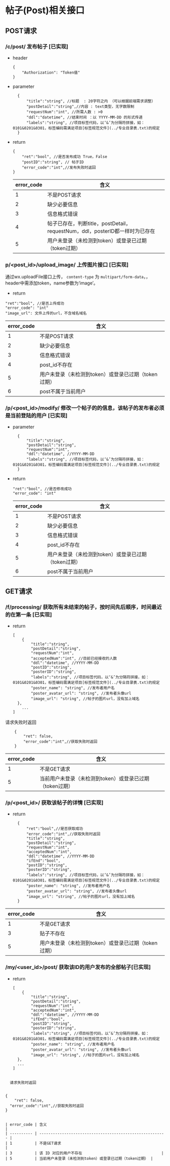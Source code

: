# 帖子(Post)相关接口

## POST请求

### /c/post/  发布帖子 [已实现]

- header

  ```
  {
      "Authorization": "Token值"
  }
  ```

- parameter

  ```
    {
        "title":"string", //标题  : 20字符之内 （可以根据前端需求调整）
        "postDetail":"string",//内容 : text类型，无字数限制
        "requestNum":"int", //所需人数 : >0
        "ddl":"datetime", //结束时间 ：以 YYYY-MM-DD 的形式传递
        "labels":"string", //项目标签代码，以‘&’为分隔符拼接，如：0101&0201&0301，标签编码需满足项目[标签规范文件](../专业目录表.txt)的规定
    }
  ```
  
- return

  ```
  {
      "ret":"bool", //是否发布成功 True，False
      "postID":"string", // 帖子ID
      "error_code":"int",//发布失败时返回
  }
  ```

  | error_code | 含义                                                         |
  | ---------- | ------------------------------------------------------------ |
  | 1          | 不是POST请求                                                 |
  | 2          | 缺少必要信息                                                 |
  | 3          | 信息格式错误                                                 |
  | 4          | 帖子已存在，判断title，postDetail，requestNum，ddl，posterID都一样时为已存在 |
  | 5          | 用户未登录（未检测到token）或登录已过期（token过期）         |

### p/\<post_id\>/upload_image/ 上传图片接口 [已实现]

通过wx.uploadFile接口上传， `content-type` 为 `multipart/form-data`，，header中需添加token，name参数为‘image’。

- return 

```
"ret":"bool", //是否上传成功
"error_code": "int" 
"image_url": 文件上传的url，不含域名域名
```

| error_code | 含义                                                 |
| ---------- | ---------------------------------------------------- |
| 1          | 不是POST请求                                         |
| 2          | 缺少必要信息                                         |
| 3          | 信息格式错误                                         |
| 4          | post_id不存在                                        |
| 5          | 用户未登录（未检测到token）或登录已过期（token过期） |
| 6          | post不属于当前用户                                   |

### /p/\<post_id\>/modify/   修改一个帖子的的信息，该帖子的发布者必须是当前登陆的用户 [已实现]

- parameter

  ```
    {
        "title":"string",
        "postDetail":"string",
        "requestNum":"int",
        "ddl":"datetime", //YYYY-MM-DD
        "labels":"string", //项目标签代码，以‘&’为分隔符拼接，如：0101&0201&0301，标签编码需满足项目[标签规范文件](../专业目录表.txt)的规定
    }
  ```

- return 

  ```
  "ret":"bool", //是否修改成功
  "error_code": "int" 
  ```

  | error_code | 含义                                                 |
  | ---------- | ---------------------------------------------------- |
  | 1          | 不是POST请求                                         |
  | 2          | 缺少必要信息                                         |
  | 3          | 信息格式错误                                         |
  | 4          | post_id不存在                                        |
  | 5          | 用户未登录（未检测到token）或登录已过期（token过期） |
  | 6          | post不属于当前用户                                   |

## GET请求

### /f/processing/  获取所有未结束的帖子，按时间先后顺序，时间最近的在第一条 [已实现]

- return

  ```
  [
      {
          "title":"string",
          "postDetail":"string",
          "requestNum":"int",
          "acceptedNum":"int", //目前已经接收的人数
          "ddl":"datetime", //YYYY-MM-DD
          "postID":"string",
          "posterID":"string",
          "labels":"string", //项目标签代码，以‘&’为分隔符拼接，如：0101&0201&0301，标签编码需满足项目[标签规范文件](../专业目录表.txt)的规定
          "poster_name": "string", //发布者用户名
          "poster_avatar_url": "string", //发布者头像url
          "image_url": "string", //帖子的图片url，没有加上域名
  	},
      ...
  ]
  ```

 请求失败时返回

```
    {
        "ret": false,
        "error_code":"int",//获取失败时返回
  	}
```

| error_code | 含义                                                     |
| ---------- | -------------------------------------------------------- |
| 1          | 不是GET请求                                              |
| 5          | 当前用户未登录（未检测到token）或登录已过期（token过期） |

### /p/\<post_id\>/ 获取该帖子的详情 [已实现]

- return

  ```
    {
        "ret":"bool",//是否获取成功
        "error_code":"int",//获取失败时返回
        "title":"string",
        "postDetail":"string",
        "requestNum":"int",
        "acceptedNum":"int",
        "ddl":"datetime", //YYYY-MM-DD
        "ifEnd":"bool",
        "postID":"string",
        "posterID":"string",
        "labels":"string", //项目标签代码，以‘&’为分隔符拼接，如：0101&0201&0301，标签编码需满足项目[标签规范文件](../专业目录表.txt)的规定
        "poster_name": "string", //发布者用户名
        "poster_avatar_url": "string", //发布者头像url
        "image_url": "string", //帖子的图片url，没有加上域名
  	}
  ```

| error_code | 含义                                                 |
| ---------- | ---------------------------------------------------- |
| 1          | 不是GET请求                                          |
| 3          | 贴子不存在                                           |
| 5          | 用户未登录（未检测到token）或登录已过期（token过期） |

### /my/\<user_id\>/post/ 获取该ID的用户发布的全部帖子[已实现]

- return

  ```
  [
      {
          "title":"string",
          "postDetail":"string",
          "requestNum":"int",
          "acceptedNum":"int",
          "ddl":"datetime", //YYYY-MM-DD
          "ifEnd":"bool",
          "postID":"string",
          "posterID":"string",
          "labels":"string", //项目标签代码，以‘&’为分隔符拼接，如：0101&0201&0301，标签编码需满足项目[标签规范文件](../专业目录表.txt)的规定
          "poster_name": "string", //发布者用户名
          "poster_avatar_url": "string", //发布者头像url
          "image_url": "string", //帖子的图片url，没有加上域名
  	},
    ...
  ]
  ```
```
  
  请求失败时返回
  
```
    {
        "ret": false,
      "error_code":"int",//获取失败时返回
  	}
  ```
  
  | error_code | 含义                                                     |
  | ---------- | -------------------------------------------------------- |
  | 1          | 不是GET请求                                              |
  | 3          | 该 ID 对应的用户不存在                                   |
  | 5          | 当前用户未登录（未检测到token）或登录已过期（token过期） |

  ```
